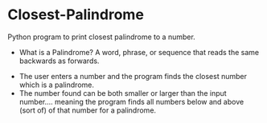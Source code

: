 # Closest-Palindrome
Python program to print closest palindrome to a number.
* What is a Palindrome? A word, phrase, or sequence that reads the same backwards as forwards.

- The user enters a number and the program finds the closest number which is a palindrome.
- The number found can be both smaller or larger than the input number.... meaning the program finds all numbers below and above (sort of) of that number for a palindrome.

